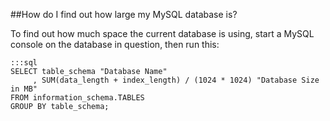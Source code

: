 
<!--
.. title: MySQL database size
.. slug: MySQLDatabaseSize
.. date: 2015-05-13 14:35:28 UTC+01:00
.. tags:
.. category:
.. link:
.. description:
.. type: text
-->





##How do I find out how large my MySQL database is?


To find out how much space the current database is using, start a MySQL console on the database in question, then run this:

    :::sql
    SELECT table_schema "Database Name"
         , SUM(data_length + index_length) / (1024 * 1024) "Database Size in MB"
    FROM information_schema.TABLES
    GROUP BY table_schema;
